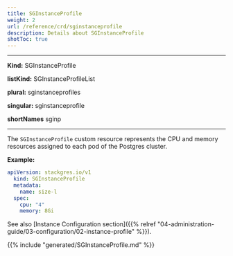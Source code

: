 ```yaml
---
title: SGInstanceProfile
weight: 2
url: /reference/crd/sginstanceprofile
description: Details about SGInstanceProfile
shotToc: true
---
```


___
**Kind:** SGInstanceProfile

**listKind:** SGInstanceProfileList

**plural:** sginstanceprofiles

**singular:** sginstanceprofile

**shortNames** sginp
___

The `SGInstanceProfile` custom resource represents the CPU and memory resources assigned to each pod of the Postgres cluster.

**Example:**

```yaml
apiVersion: stackgres.io/v1
  kind: SGInstanceProfile
  metadata:
    name: size-l
  spec:
    cpu: "4"
    memory: 8Gi
```

See also [Instance Configuration section]({{% relref "04-administration-guide/03-configuration/02-instance-profile" %}}).

{{% include "generated/SGInstanceProfile.md" %}}
